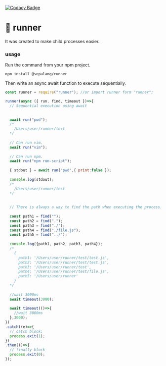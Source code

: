 [![Codacy Badge](https://api.codacy.com/project/badge/Grade/36b7164939d746e99394686e9dbdc9b5)](https://www.codacy.com/app/labeldock/runner?utm_source=github.com&amp;utm_medium=referral&amp;utm_content=sepalang/runner&amp;utm_campaign=Badge_Grade)

# 🏃 runner
It was created to make child processes easier.

### usage
Run the command from your npm project.
```
npm install @sepalang/runner
```

Then write an async await function to execute sequentially.
```js
const runner = require("runner"); //or import runner form "runner";

runner(async ({ run, find, timeout })=>{
  // Sequential execution using await
  
  
  await run("pwd");
  /*
    /Users/user/runner/test
  */
  
  // Can run vim.
  await run("vim");
  
  // Can run npm.
  await run("npm run-script");
  
  { stdout } = await run("pwd",{ print:false });
  
  console.log(stdout);
  /*
    /Users/user/runner/test
  */
  
  
  // There is always a way to find the path when executing the process. Easy is always good.
  
  const path1 = find("");
  const path2 = find(".");
  const path3 = find("./");
  const path4 = find("./file.js");
  const path5 = find("../");
  
  console.log({path1, path2, path3, path4});
  /*
    { 
      path1: '/Users/user/runner/test/test.js',
      path2: '/Users/user/runner/test/test.js',
      path3: '/Users/user/runner/test',
      path4: '/Users/user/runner/test/file.js',
      path5: '/Users/user/runner'
    }
  */
  
  //wait 3000ms
  await timeout(3000);
  
  await timeout(()=>{
    //wait 3000ms
  },3000);
})
.catch((e)=>{
  // catch block;
  process.exit(1);
})
.then(()=>{
  // finally block
  process.exit(0);
});

```